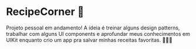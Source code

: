 # RecipeCorner 🥗
Projeto pessoal em andamento! A ideia é treinar alguns design patterns, trabalhar com alguns UI components e aprofundar meus conhecimentos em UIKit enquanto crio um app pra salvar minhas receitas favoritas. 🧑‍🍳🍔
